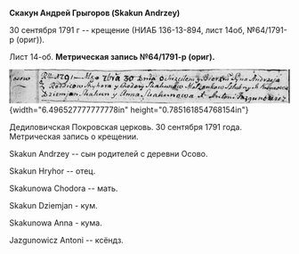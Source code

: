**Скакун Андрей Грыгоров (Skakun Andrzey)**

30 сентября 1791 г -- крещение (НИАБ 136-13-894, лист 14об, №64/1791-р
(ориг)).

Лист 14-об. **Метрическая запись №64/1791-р (ориг).**

![](./media/2899424aa0928ae30c8a30a73a3b0efe34986c7f.png){width="6.496527777777778in"
height="0.785161854768154in"}

Дедиловичская Покровская церковь. 30 сентября 1791 года. Метрическая
запись о крещении.

Skakun Andrzey -- сын родителей с деревни Осовo.

Skakun Hryhor -- отец.

Skakunowa Chodora -- мать.

Skakun Dziemjan - кум.

Skakunowa Anna - кума.

Jazgunowicz Antoni -- ксёндз.
